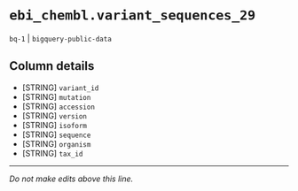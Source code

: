 # `ebi_chembl.variant_sequences_29`
`bq-1` | `bigquery-public-data`

## Column details
* [STRING]    `variant_id`
* [STRING]    `mutation`
* [STRING]    `accession`
* [STRING]    `version`
* [STRING]    `isoform`
* [STRING]    `sequence`
* [STRING]    `organism`
* [STRING]    `tax_id`

-------------------------------------------------------------------------------
*Do not make edits above this line.*
